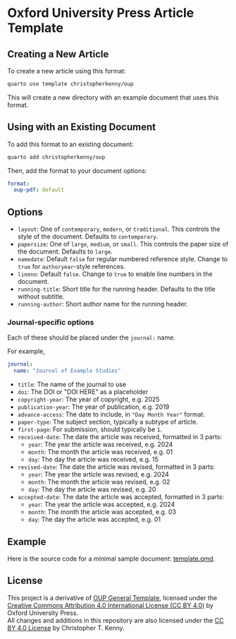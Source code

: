 
# Oxford University Press Article Template

## Creating a New Article

To create a new article using this format:

```bash
quarto use template christopherkenny/oup
```

This will create a new directory with an example document that uses this format.

## Using with an Existing Document

To add this format to an existing document:

```bash
quarto add christopherkenny/oup
```

Then, add the format to your document options:

```yaml
format:
  oup-pdf: default
```    

## Options

- `layout`: One of `contemporary`, `modern`, or `traditional`. This controls the style of the document. Defaults to `contemporary`.
- `papersize`: One of `large`, `medium`, or `small`. This controls the paper size of the document. Defaults to `large`.
- `namedate`: Default `false` for regular numbered reference style. Change to `true` for `authoryear`-style references.
- `lineno`: Default `false`. Change to `true` to enable line numbers in the document.
- `running-title`: Short title for the running header. Defaults to the title without subtitle.
- `running-author`: Short author name for the running header.

### Journal-specific options

Each of these should be placed under the `journal:` name.

For example,

```yaml
journal:
  name: "Journal of Example Studies"
```

- `title`: The name of the journal to use
- `doi`: The DOI or "DOI HERE" as a placeholder
- `copyright-year`: The year of copyright, e.g. 2025
- `publication-year`: The year of publication, e.g. 2019
- `advance-access`: The date to include, in `"Day Month Year"` format.
- `paper-type`: The subject section, typically a subtype of article.
- `first-page`: For submission, should typically be `1`.
- `received-date`: The date the article was received, formatted in 3 parts:
  - `year`: The year the article was received, e.g. 2024
  - `month`: The month the article was received, e.g. 01
  - `day`: The day the article was received, e.g. 15
- `revised-date`: The date the article was revised, formatted in 3 parts:
  - `year`: The year the article was revised, e.g. 2024
  - `month`: The month the article was revised, e.g. 02
  - `day`: The day the article was revised, e.g. 20
- `accepted-date`: The date the article was accepted, formatted in 3 parts:
  - `year`: The year the article was accepted, e.g. 2024
  - `month`: The month the article was accepted, e.g. 03
  - `day`: The day the article was accepted, e.g. 01

## Example

Here is the source code for a minimal sample document: [template.qmd](template.qmd).

<!-- pdftools::pdf_convert('template.pdf',pages = 1) 
![[template.qmd](template.qmd)](template_1.png) -->

## License

This project is a derivative of [OUP General Template](https://www.overleaf.com/latex/templates/oup-general-template/ybpypwncdxyb), licensed under the [Creative Commons Attribution 4.0 International License (CC BY 4.0)](https://creativecommons.org/licenses/by/4.0/) by Oxford University Press.  
All changes and additions in this repository are also licensed under the [CC BY 4.0 License](https://creativecommons.org/licenses/by/4.0/) by Christopher T. Kenny.

